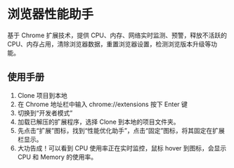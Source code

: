 # 浏览器性能助手
基于 Chrome 扩展技术，提供 CPU、内存、网络实时监测、预警，释放不活跃的 CPU、内存占用，清除浏览器数据，重置浏览器设置，检测浏览版本升级等功能。

## 使用手册
1. Clone 项目到本地
2. 在 Chrome 地址栏中输入 chrome://extensions 按下 Enter 键
3. 切换到“开发者模式”
4. 加载已解压的扩展程序，选择 Clone 到本地的项目文件夹。
5. 先点击“扩展”图标，找到“性能优化助手”，点击“固定”图标，将其固定在扩展栏显示。
6. 大功告成！可以看到 CPU 使用率正在实时监控，鼠标 hover 到图标，会显示 CPU 和 Memory 的使用率。
